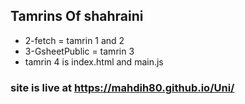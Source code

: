 ## Tamrins Of shahraini
+ 2-fetch = tamrin 1 and 2
+ 3-GsheetPublic = tamrin 3
+ tamrin 4 is index.html and main.js
  
### site is live at https://mahdih80.github.io/Uni/
